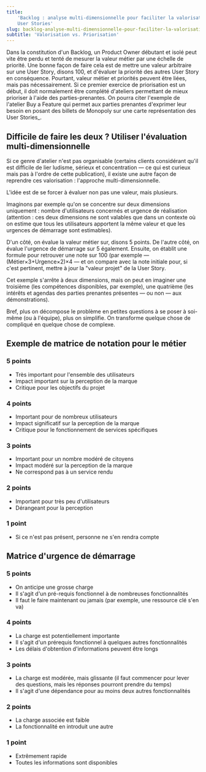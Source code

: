 ```yaml
---
title:
    'Backlog : analyse multi-dimensionnelle pour faciliter la valorisation des
    User Stories'
slug: backlog-analyse-multi-dimensionnelle-pour-faciliter-la-valorisation-des-us
subtitle: 'Valorisation vs. Priorisation'
---
```


Dans la constitution d'un <span lang="en">Backlog</span>, un
<span lang="en">Product Owner</span> débutant et isolé peut vite être perdu et
tenté de mesurer la valeur métier par une échelle de priorité. Une bonne façon
de faire cela est de mettre une valeur arbitraire sur une <span lang="en">User
Story</span>, disons 100, et d'évaluer la priorité des autres
<span lang="en">User Story</span> en conséquence. Pourtant, valeur métier et
priorités peuvent être liées, mais pas nécessairement. Si ce premier exercice de
priorisation est un début, il doit normalement être complété d'ateliers
permettant de mieux prioriser à l'aide des parties-prenantes. On pourra citer
l'exemple de l'atelier <span lang="en">Buy a Feature</span> qui permet aux
parties prenantes d'exprimer leur besoin en posant des billets de Monopoly sur
une carte représentation des <span lang="en">User Stories\_.

## Difficile de faire les deux ? Utiliser l'évaluation multi-dimensionnelle

Si ce genre d'atelier n'est pas organisable (certains clients considérant qu'il
est difficile de lier ludisme, sérieux et concentration — ce qui est curieux
mais pas à l'ordre de cette publication), il existe une autre façon de reprendre
ces valorisation : l'approche multi-dimensionnelle.

L'idée est de se forcer à évaluer non pas une valeur, mais plusieurs.

Imaginons par exemple qu'on se concentre sur deux dimensions uniquement : nombre
d'utilisateurs concernés et urgence de réalisation (attention : ces deux
dimensions ne sont valables que dans un contexte où on estime que tous les
utilisateurs apportent la même valeur et que les urgences de démarrage sont
estimables).

D'un côté, on évalue la valeur métier sur, disons 5 points. De l'autre côté, on
évalue l'urgence de démarrage sur 5 également. Ensuite, on établit une formule
pour retrouver une note sur 100 (par exemple —
(Métier&times;3+Urgence&times;2)&times;4 — et on compare avec la note initiale
pour, si c'est pertinent, mettre à jour la "valeur projet" de la
<span lang="en">User Story</span>.

Cet exemple s'arrête à deux dimensions, mais on peut en imaginer une troisième
(les compétences disponibles, par exemple), une quatrième (les intérêts et
agendas des parties prenantes présentes — ou non — aux démonstrations).

Bref, plus on décompose le problème en petites questions à se poser à soi-même
(ou à l'équipe), plus on simplifie. On transforme quelque chose de compliqué en
quelque chose de complexe.

## Exemple de matrice de notation pour le métier

### 5 points

-   Très important pour l'ensemble des utilisateurs
-   Impact important sur la perception de la marque
-   Critique pour les objectifs du projet

### 4 points

-   Important pour de nombreux utilisateurs
-   Impact significatif sur la perception de la marque
-   Critique pour le fonctionnement de services spécifiques

### 3 points

-   Important pour un nombre modéré de citoyens
-   Impact modéré sur la perception de la marque
-   Ne correspond pas à un service rendu

### 2 points

-   Important pour très peu d'utilisateurs
-   Dérangeant pour la perception

### 1 point

-   Si ce n'est pas présent, personne ne s'en rendra compte

## Matrice d'urgence de démarrage

### 5 points

-   On anticipe une grosse charge
-   Il s'agit d'un pré-requis fonctionnel à de nombreuses fonctionnalités
-   Il faut le faire maintenant ou jamais (par exemple, une ressource clé s'en
    va)

### 4 points

-   La charge est potentiellement importante
-   Il s'agit d'un prérequis fonctionnel à quelques autres fonctionnalités
-   Les délais d'obtention d'informations peuvent être longs

### 3 points

-   La charge est modérée, mais glissante (il faut commencer pour lever des
    questions, mais les réponses pourront prendre du temps)
-   Il s'agit d'une dépendance pour au moins deux autres fonctionnalités

### 2 points

-   La charge associée est faible
-   La fonctionnalité en introduit une autre

### 1 point

-   Extrêmement rapide
-   Toutes les informations sont disponibles
